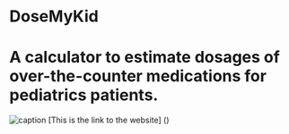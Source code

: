# **DoseMyKid**

# A calculator to estimate dosages of over-the-counter medications for pediatrics patients.

![caption](./assets/images/Dose%20MyKid%20Video%20Example.gif)
[This is the link to the website] ()
